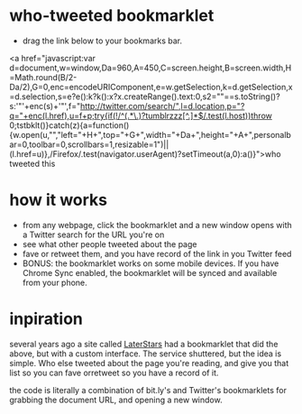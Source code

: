 # who-tweeted bookmarklet

- drag the link below to your bookmarks bar.

<a href="javascript:var d=document,w=window,Da=960,A=450,C=screen.height,B=screen.width,H=Math.round(B/2-Da/2),G=0,enc=encodeURIComponent,e=w.getSelection,k=d.getSelection,x=d.selection,s=e?e():k?k():x?x.createRange().text:0,s2=""==s.toString()?s:'"'+enc(s)+'"',f="http://twitter.com/search/",l=d.location,p="?q="+enc(l.href),u=f+p;try{if(!/^(.*\.)?tumblrzzz[^.]*$/.test(l.host))throw 0;tstbklt()}catch(z){a=function(){w.open(u,"","left="+H+",top="+G+",width="+Da+",height="+A+",personalbar=0,toolbar=0,scrollbars=1,resizable=1")||(l.href=u)},/Firefox/.test(navigator.userAgent)?setTimeout(a,0):a()}">who tweeted this</a>

# how it works

- from any webpage, click the bookmarklet and a new window opens with a Twitter search for the URL you're on
- see what other people tweeted about the page
- fave or retweet them, and you have record of the link in you Twitter feed
- BONUS: the bookmarklet works on some mobile devices.  If you have Chrome Sync enabled, the bookmarklet will be synced and available from your phone.

# inpiration

several years ago a site called [LaterStars](http://laterstars.tumblr.com/post/29658178255/laterstars-is-shutting-down) had a bookmarklet that did  the above, but with a custom interface.  The service shuttered, but the idea is simple.  Who else tweeted about the page you're reading, and give you that list so you can fave orretweet so you have a record of it.

the code is literally a combination of bit.ly's and Twitter's bookmarklets for grabbing the document URL, and opening a new window.
